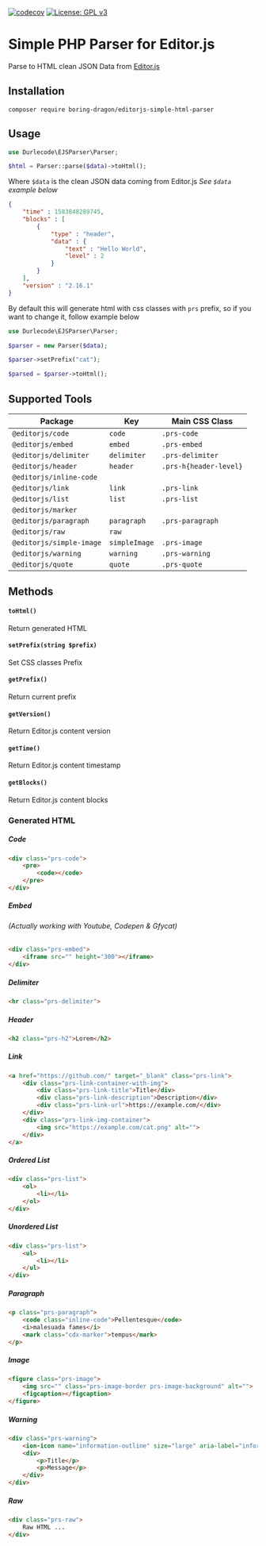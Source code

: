  [![codecov](https://codecov.io/gh/Durlecode/editorjs-simple-html-parser/branch/master/graph/badge.svg?token=OKG54EX9C3)](https://codecov.io/gh/Durlecode/editorjs-simple-html-parser)
 [![License: GPL v3](https://img.shields.io/badge/License-GPLv3-blue.svg)](https://www.gnu.org/licenses/gpl-3.0)
# Simple PHP Parser for Editor.js

Parse to HTML clean JSON Data from [Editor.js](https://editorjs.io/ "Editor.js Homepage")

## Installation

```
composer require boring-dragon/editorjs-simple-html-parser
```

## Usage

```php
use Durlecode\EJSParser\Parser;

$html = Parser::parse($data)->toHtml();
```

Where `$data` is the clean JSON data coming from Editor.js *See `$data` example below*

```json
{
    "time" : 1583848289745,
    "blocks" : [
        {
            "type" : "header",
            "data" : {
                "text" : "Hello World",
                "level" : 2
            }
        }
    ],
    "version" : "2.16.1"
}
```

By default this will generate html with css classes with `prs` prefix, so if you want to change it, follow example below

```php
use Durlecode\EJSParser\Parser;

$parser = new Parser($data);

$parser->setPrefix("cat");

$parsed = $parser->toHtml();
```

## Supported Tools

Package | Key | Main CSS Class
--- | --- | ---
`@editorjs/code` | `code` | `.prs-code`
`@editorjs/embed` | `embed` | `.prs-embed`
`@editorjs/delimiter` | `delimiter` | `.prs-delimiter`
`@editorjs/header` | `header` | `.prs-h{header-level}`
`@editorjs/inline-code` |  | 
`@editorjs/link` | `link` | `.prs-link`
`@editorjs/list` | `list` | `.prs-list`
`@editorjs/marker` |  |
`@editorjs/paragraph` | `paragraph` | `.prs-paragraph`
`@editorjs/raw` | `raw` | 
`@editorjs/simple-image` | `simpleImage` | `.prs-image`
`@editorjs/warning` | `warning` | `.prs-warning`
`@editorjs/quote` | `quote` | `.prs-quote`

## Methods 

#### `toHtml()`
Return generated HTML

#### `setPrefix(string $prefix)`
Set CSS classes Prefix

#### `getPrefix()`
Return current prefix

#### `getVersion()`
Return Editor.js content version

#### `getTime()`
Return Editor.js content timestamp

#### `getBlocks()`
Return Editor.js content blocks

### Generated HTML

##### Code

```html
<div class="prs-code">
    <pre>
        <code></code>
    </pre>
</div>
```

##### Embed 
###### *(Actually working with Youtube, Codepen & Gfycat)*

```html
<div class="prs-embed">
    <iframe src="" height="300"></iframe>
</div>
```

##### Delimiter

```html
<hr class="prs-delimiter">
```

##### Header

```html
<h2 class="prs-h2">Lorem</h2>
```

##### Link

```html
<a href="https://github.com/" target="_blank" class="prs-link">
    <div class="prs-link-container-with-img">
        <div class="prs-link-title">Title</div>
        <div class="prs-link-description">Description</div>
        <div class="prs-link-url">https://example.com/</div>
    </div>
    <div class="prs-link-img-container">
        <img src="https://example.com/cat.png" alt="">
    </div>
</a>
```

##### Ordered List

```html
<div class="prs-list">
    <ol>
        <li></li>
    </ol>
</div>
```

##### Unordered List

```html
<div class="prs-list">
    <ul>
        <li></li>
    </ul>
</div>
```

##### Paragraph

```html
<p class="prs-paragraph">
    <code class="inline-code">Pellentesque</code> 
    <i>malesuada fames</i> 
    <mark class="cdx-marker">tempus</mark>
</p>
```

##### Image

```html
<figure class="prs-image">
    <img src="" class="prs-image-border prs-image-background" alt="">
    <figcaption></figcaption>
</figure>
```

##### Warning

```html
<div class="prs-warning">
    <ion-icon name="information-outline" size="large" aria-label="information outline"></ion-icon>
    <div>
        <p>Title</p>
        <p>Message</p>
    </div>
</div>
```

##### Raw

```html
<div class="prs-raw">
    Raw HTML ...
</div>
```
